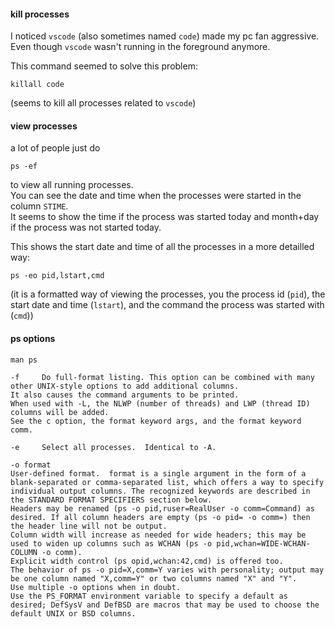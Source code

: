#### kill processes

I noticed `vscode` (also sometimes named `code`) made my pc fan aggressive.\
Even though `vscode` wasn't running in the foreground anymore.

This command seemed to solve this problem:
```
killall code
```
(seems to kill all processes related to `vscode`)

#### view processes

a lot of people just do
```
ps -ef
```
to view all running processes.\
You can see the date and time when the processes were started in the column `STIME`.\
It seems to show the time if the process was started today and month+day if the process was not started today.

This shows the start date and time of all the processes in a more detailled way:
```
ps -eo pid,lstart,cmd
```
(it is a formatted way of viewing the processes, you the process id (`pid`), the start date and time (`lstart`), and the command the process was started with (`cmd`))

#### ps options

`man ps`
```
-f     Do full-format listing. This option can be combined with many other UNIX-style options to add additional columns.
It also causes the command arguments to be printed.
When used with -L, the NLWP (number of threads) and LWP (thread ID) columns will be added.
See the c option, the format keyword args, and the format keyword comm.
```
```
-e     Select all processes.  Identical to -A.
```
```
-o format
User-defined format.  format is a single argument in the form of a blank-separated or comma-separated list, which offers a way to specify individual output columns. The recognized keywords are described in the STANDARD FORMAT SPECIFIERS section below.
Headers may be renamed (ps -o pid,ruser=RealUser -o comm=Command) as desired. If all column headers are empty (ps -o pid= -o comm=) then the header line will not be output.
Column width will increase as needed for wide headers; this may be used to widen up columns such as WCHAN (ps -o pid,wchan=WIDE-WCHAN-COLUMN -o comm).
Explicit width control (ps opid,wchan:42,cmd) is offered too.
The behavior of ps -o pid=X,comm=Y varies with personality; output may be one column named "X,comm=Y" or two columns named "X" and "Y".
Use multiple -o options when in doubt.
Use the PS_FORMAT environment variable to specify a default as desired; DefSysV and DefBSD are macros that may be used to choose the default UNIX or BSD columns.
```
